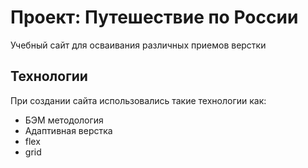 # Проект: Путешествие по России

Учебный сайт для осваивания различных приемов верстки

## Технологии

При создании сайта использовались такие технологии как:

* БЭМ методология
* Адаптивная верстка
* flex
* grid



